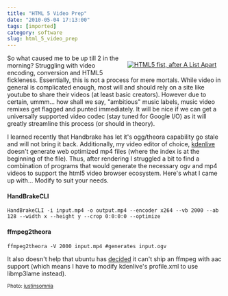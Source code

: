 ```yaml
---
title: "HTML 5 Video Prep"
date: "2010-05-04 17:13:00"
tags: [imported]
category: software
slug: html_5_video_prep
---
```

	
<div style="margin: 15px; float: right"><a href="http://www.flickr.com/photos/36983395@N00/513636061/" title="HTML5 fist, after A List Apart" target="_blank"><img src="http://farm1.static.flickr.com/191/513636061_98d07f7966_m.jpg" alt="HTML5 fist, after A List Apart" border="0" /></a></div>

So what caused me to be up till 2 in the morning? Struggling with video encoding, conversion and HTML5 fickleness.  Essentially, this is not a process for mere mortals.  While video in general is complicated enough, most will and should rely on a site like youtube to share their videos (at least basic creators).  However due to certain, ummm... how shall we say, "ambitious" music labels, music video remixes get flagged and punted immediately.  It will be nice if we can get a universally supported video codec (stay tuned for Google I/O) as it will greatly streamline this process (or should in theory).

I learned recently that Handbrake has let it's ogg/theora capability go stale and will not bring it back.  Additionally, my video editor of choice, <a href="http://www.kdenlive.org/">kdenlive</a> doesn't generate web optimized mp4 files (where the index is at the beginning of the file).  Thus, after rendering I struggled a bit to find a combination of programs that would generate the necessary ogv and mp4 videos to support the html5 video browser ecosystem.  Here's what I came up with... Modify to suit your needs.

<h4>HandBrakeCLI</h4>

`HandBrakeCLI -i input.mp4 -o output.mp4 --encoder x264 --vb 2000 --ab 128 --width x --height y --crop 0:0:0:0 --optimize`

<h4>ffmpeg2theora</h4>

`ffmpeg2theora -V 2000 input.mp4 #generates input.ogv`

It also doesn't help that ubuntu has <a href="https://bugs.launchpad.net/ubuntu/+source/ffmpeg-debian/+bug/6366">decided</a> it can't ship an ffmpeg with aac support (which means I have to modify kdenlive's profile.xml to use libmp3lame instead).

<small>Photo: <a href="http://www.flickr.com/photos/36983395@N00/513636061/" title="justinsomnia" target="_blank">justinsomnia</a></small>
